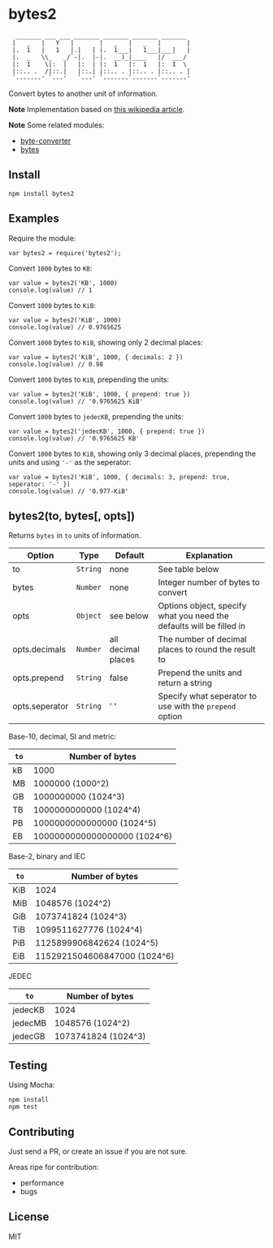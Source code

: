 bytes2
======

```
  _______ ___ ___ _______ _______ _______ _______
 |   _   |   Y   |       |   _   |   _   |       |
 |.  1   |   1   |.|   | |.  1___|   1___|___|   |
 |.  _   \\_   _/`-|.  |-|.  __)_|____   |/  ___/
 |:  1    \|:  |   |:  | |:  1   |:  1   |:  1  \
 |::.. .  /|::.|   |::.| |::.. . |::.. . |::.. . |
 `-------' `---'   `---' `-------`-------`-------'
```

Convert bytes to another unit of information.

**Note** Implementation based on [this wikipedia article](https://en.wikipedia.org/wiki/Units_of_information).

**Note** Some related modules:
- [byte-converter](https://www.npmjs.com/package/byte-converter)
- [bytes](https://www.npmjs.com/package/bytes)

Install
-------

```
npm install bytes2
```

Examples
--------

Require the module:
```
var bytes2 = require('bytes2');
```

Convert `1000` bytes to `KB`:
```
var value = bytes2('KB', 1000)
console.log(value) // 1
```

Convert `1000` bytes to `KiB`:
```
var value = bytes2('KiB', 1000)
console.log(value) // 0.9765625
```

Convert `1000` bytes to `KiB`, showing only 2 decimal places:
```
var value = bytes2('KiB', 1000, { decimals: 2 })
console.log(value) // 0.98
```

Convert `1000` bytes to `KiB`, prepending the units:
```
var value = bytes2('KiB', 1000, { prepend: true })
console.log(value) // '0.9765625 KiB'
```

Convert `1000` bytes to `jedecKB`, prepending the units:
```
var value = bytes2('jedecKB', 1000, { prepend: true })
console.log(value) // '0.9765625 KB'
```

Convert `1000` bytes to `KiB`, showing only 3 decimal places, prepending the units and using `'-'` as the seperator:
```
var value = bytes2('KiB', 1000, { decimals: 3, prepend: true, seperator: '-' })
console.log(value) // '0.977-KiB'
```

bytes2(to, bytes[, opts])
-------------------------

Returns `bytes` in `to` units of information.

Option         | Type         | Default            | Explanation
-------------- | -------------| ------------------ | ------------
to             | `String`     | none               | See table below
bytes          | `Number`     | none               | Integer number of bytes to convert
opts           | `Object`     | see below          | Options object, specify what you need the defaults will be filled in
opts.decimals  | `Number`     | all decimal places | The number of decimal places to round the result to
opts.prepend   | `String`     | false              | Prepend the units and return a string
opts.seperator | `String`     | ' '                | Specify what seperator to use with the `prepend` option

Base-10, decimal, SI and metric:

`to`           | Number of bytes
-------------- | ----------------
kB             | 1000
MB             | 1000000 (1000^2)
GB             | 1000000000 (1024^3)
TB             | 1000000000000 (1024^4)
PB             | 1000000000000000 (1024^5)
EB             | 1000000000000000000 (1024^6)

Base-2, binary and IEC

`to`           | Number of bytes
-------------- | ----------------
KiB            | 1024
MiB            | 1048576 (1024^2)
GiB            | 1073741824 (1024^3)
TiB            | 1099511627776 (1024^4)
PiB            | 1125899906842624 (1024^5)
EiB            | 1152921504606847000 (1024^6)

JEDEC

`to`           | Number of bytes
-------------- | ----------------
jedecKB        | 1024
jedecMB        | 1048576 (1024^2)
jedecGB        | 1073741824 (1024^3)

Testing
-------

Using Mocha:

```
npm install
npm test
```

Contributing
------------

Just send a PR, or create an issue if you are not sure.

Areas ripe for contribution:
- performance
- bugs

License
-------

MIT
